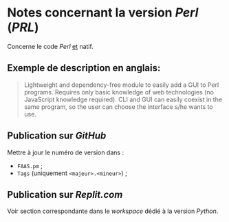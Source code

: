 # Notes concernant la version *Perl* (*PRL*)

Concerne le code *Perl* <u>et</u> natif.

## Exemple de description en anglais:

> Lightweight and dependency-free module to easily add a GUI to Perl programs. Requires only basic knowledge of web technologies (no JavaScript knowledge required). CLI and GUI can easily coexist in the same program, so the user can choose the interface s/he wants to use.

## Publication sur *GitHub*

Mettre à jour le numéro de version dans :
- `FAAS.pm` ;
- `Tags` (uniquement `<majeur>.<mineur>`) ;


## Publication sur *Replit.com*

Voir section correspondante dans le *workspace* dédié à la version *Python*.
